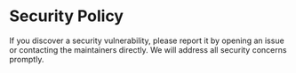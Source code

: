 # Security Policy

If you discover a security vulnerability, please report it by opening an issue or contacting the maintainers directly. We will address all security concerns promptly.
